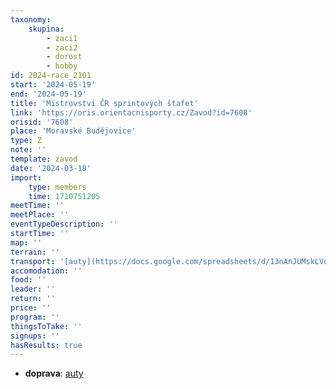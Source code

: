 ```yaml
---
taxonomy:
    skupina:
        - zaci1
        - zaci2
        - dorost
        - hobby
id: 2024-race_2101
start: '2024-05-19'
end: '2024-05-19'
title: 'Mistrovství ČR sprintových štafet'
link: 'https://oris.orientacnisporty.cz/Zavod?id=7608'
orisid: '7608'
place: 'Moravské Budějovice'
type: Z
note: ''
template: zavod
date: '2024-03-18'
import:
    type: members
    time: 1710751205
meetTime: ''
meetPlace: ''
eventTypeDescription: ''
startTime: ''
map: ''
terrain: ''
transport: '[auty](https://docs.google.com/spreadsheets/d/13nAnJUMskLVqCIEIaDftTleUtRbcFuc8Phf_JeQNO-E/edit#gid=1750351609)'
accomodation: ''
food: ''
leader: ''
return: ''
price: ''
program: ''
thingsToTake: ''
signups: ''
hasResults: true
---
```


* **doprava**: [auty](https://docs.google.com/spreadsheets/d/13nAnJUMskLVqCIEIaDftTleUtRbcFuc8Phf_JeQNO-E/edit#gid=1750351609)
